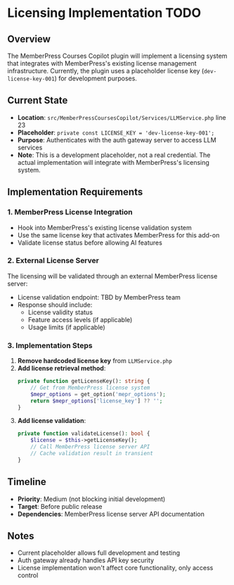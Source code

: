 # Licensing Implementation TODO

## Overview
The MemberPress Courses Copilot plugin will implement a licensing system that integrates with MemberPress's existing license management infrastructure. Currently, the plugin uses a placeholder license key (`dev-license-key-001`) for development purposes.

## Current State
- **Location**: `src/MemberPressCoursesCopilot/Services/LLMService.php` line 23
- **Placeholder**: `private const LICENSE_KEY = 'dev-license-key-001';`
- **Purpose**: Authenticates with the auth gateway server to access LLM services
- **Note**: This is a development placeholder, not a real credential. The actual implementation will integrate with MemberPress's licensing system.

## Implementation Requirements

### 1. MemberPress License Integration
- Hook into MemberPress's existing license validation system
- Use the same license key that activates MemberPress for this add-on
- Validate license status before allowing AI features

### 2. External License Server
The licensing will be validated through an external MemberPress license server:
- License validation endpoint: TBD by MemberPress team
- Response should include:
  - License validity status
  - Feature access levels (if applicable)
  - Usage limits (if applicable)

### 3. Implementation Steps
1. **Remove hardcoded license key** from `LLMService.php`
2. **Add license retrieval method**:
   ```php
   private function getLicenseKey(): string {
       // Get from MemberPress license system
       $mepr_options = get_option('mepr_options');
       return $mepr_options['license_key'] ?? '';
   }
   ```
3. **Add license validation**:
   ```php
   private function validateLicense(): bool {
       $license = $this->getLicenseKey();
       // Call MemberPress license server API
       // Cache validation result in transient
   }
   ```

## Timeline
- **Priority**: Medium (not blocking initial development)
- **Target**: Before public release
- **Dependencies**: MemberPress license server API documentation

## Notes
- Current placeholder allows full development and testing
- Auth gateway already handles API key security
- License implementation won't affect core functionality, only access control